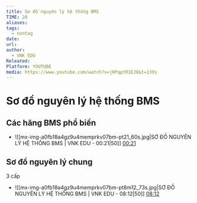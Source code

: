 ```yaml
---
title: Sơ đồ nguyên lý hệ thống BMS
TIME: 20
aliases:
tags:
  - nontag
date:
url:
author:
  - VNK EDU
Releated:
Platform: YOUTUBE
media: https://www.youtube.com/watch?v=jHPqptR1EJ8&t=139s
---
```


# Sơ đồ nguyên lý hệ thống BMS

## Các hãng BMS phổ biến 


- ![[mx-img-a0fb18a4gz9u4memprkv07bm-pt21_60s.jpg|SƠ ĐỒ NGUYÊN LÝ HỆ THỐNG BMS | VNK EDU - 00:21|50]] [00:21](https://www.youtube.com/watch?v=jHPqptR1EJ8#t=00:21.60) 
## Sơ đồ nguyên lý chung

3 cấp

- ![[mx-img-a0fb18a4gz9u4memprkv07bm-pt8m12_73s.jpg|SƠ ĐỒ NGUYÊN LÝ HỆ THỐNG BMS | VNK EDU - 08:12|50]] [08:12](https://www.youtube.com/watch?v=jHPqptR1EJ8#t=08:12.73) 